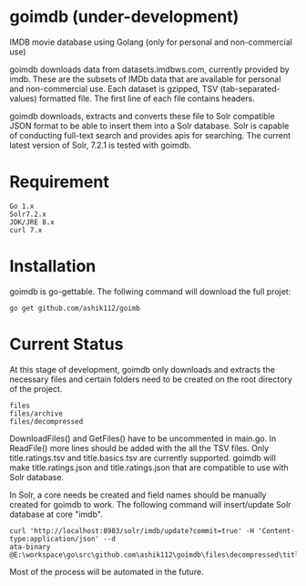 # goimdb (under-development)
IMDB movie database using Golang (only for personal and non-commercial use)

goimdb downloads data from datasets.imdbws.com, currently provided by imdb. These are the subsets of IMDb data that are available for personal and non-commercial use. Each dataset is gzipped, TSV (tab-separated-values) formatted file. The first line of each file contains headers.

goimdb downloads, extracts and converts these file to Solr compatible JSON format to be able to insert them into a Solr database. Solr is capable of conducting full-text search and provides apis for searching. The current latest version of Solr, 7.2.1 is tested with goimdb.

# Requirement

    Go 1.x
    Solr7.2.x
    JDK/JRE 8.x
    curl 7.x
# Installation
goimdb is go-gettable. The follwing command will download the full projet:

    go get github.com/ashik112/goimb

# Current Status
At this stage of development, goimdb only downloads and extracts the necessary files and certain folders need to be created on the root directory of the project.

    files
    files/archive
    files/decompressed

DownloadFiles() and GetFiles() have to be uncommented in main.go. In ReadFile() more lines should be added with the all the TSV files. Only title.ratings.tsv and title.basics.tsv are currently supported. goimdb will make title.ratings.json and title.ratings.json that are compatible to use with Solr database. 

In Solr, a core needs be created and field names should be manually created for goimdb to work. The following command will insert/update Solr database at core "imdb".

    curl 'http://localhost:8983/solr/imdb/update?commit=true' -H 'Content-type:application/json' --d
    ata-binary @E:\workspace\go\src\github.com\ashik112\goimdb\files\decompressed\title.ratings.json

Most of the process will be automated in the future.